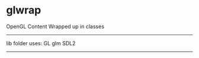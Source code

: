 # glwrap

OpenGL Content Wrapped up in classes

----------------------------------------

lib folder uses:
GL
glm
SDL2

----------------------------------------